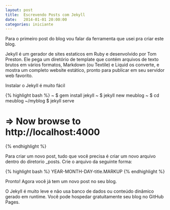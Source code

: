 ```yaml
---
layout: post
title:  Escrevendo Posts com Jekyll
date:   2014-01-01 20:00:00
categories: iniciante
---
```


Para o primeiro post do blog vou falar da ferramenta que usei pra criar este blog.

Jekyll é um gerador de sites estaticos em Ruby e desenvolvido por Tom Preston. Ele pega um diretório de template que contém arquivos de texto brutos em vários formatos, Markdown (ou Textile) e Liquid os converte, e mostra um completo website estático, pronto para publicar em seu servidor web favorito. 

Instalar o Jekyll é muito fácil 

{% highlight bash %}
~ $ gem install jekyll
~ $ jekyll new meublog
~ $ cd meublog
~/myblog $ jekyll serve
# => Now browse to http://localhost:4000
{% endhighlight %}

Para criar um novo post, tudo que você precisa é criar um novo arquivo dentro do diretorio _posts.
Crie o arquivo da seguinte forma:

{% highlight bash %}
YEAR-MONTH-DAY-title.MARKUP
{% endhighlight %}

Pronto! Agora você já tem um novo post no seu blog.

O Jekyll é muito leve e não usa banco de dados ou conteúdo dinâmico gerado em runtime. Você pode hospedar gratuitamente seu blog no GitHub Pages.
